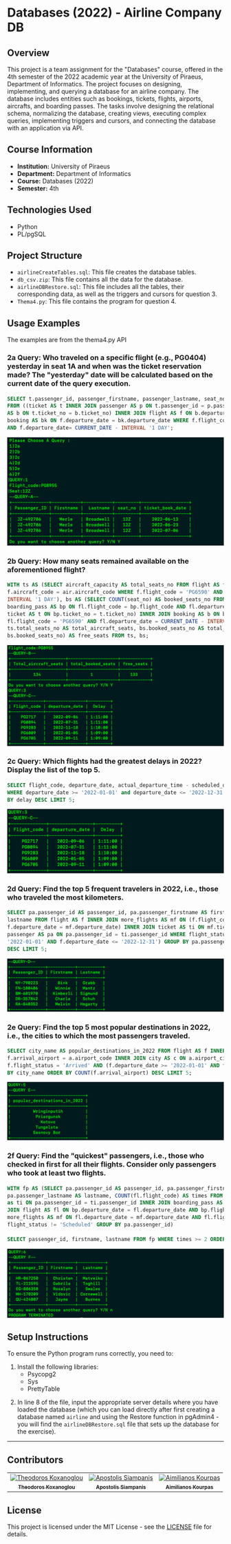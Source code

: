 # Databases (2022) - Airline Company DB

## Overview
This project is a team assignment for the "Databases" course, offered in the 4th semester of the 2022 academic year at the University of Piraeus, Department of Informatics. The project focuses on designing, implementing, and querying a database for an airline company. The database includes entities such as bookings, tickets, flights, airports, aircrafts, and boarding passes. The tasks involve designing the relational schema, normalizing the database, creating views, executing complex queries, implementing triggers and cursors, and connecting the database with an application via API.

## Course Information

- **Institution:** University of Piraeus
- **Department:** Department of Informatics
- **Course:** Databases (2022)
- **Semester:** 4th

## Technologies Used

- Python
- PL/pgSQL

## Project Structure

- `airlineCreateTables.sql`: This file creates the database tables.
- `db_csv.zip`: This file contains all the data for the database.
- `airlineDBRestore.sql`: This file includes all the tables, their corresponding data, as well as the triggers and cursors for question 3.
- `Thema4.py`: This file contains the program for question 4.

## Usage Examples

The examples are from the thema4.py API

### 2a Query: Who traveled on a specific flight (e.g., PG0404) yesterday in seat 1A and when was the ticket reservation made? The "yesterday" date will be calculated based on the current date of the query execution.

```SQL
SELECT t.passenger_id, passenger_firstname, passenger_lastname, seat_no, bk.book_date AS ticket_book_date
FROM ((ticket AS t INNER JOIN passenger AS p ON t.passenger_id = p.passenger_id) INNER JOIN boarding_pass
AS b ON t.ticket_no = b.ticket_no) INNER JOIN flight AS f ON b.departure_date = f.departure_date INNER JOIN
booking AS bk ON f.departure_date = bk.departure_date WHERE f.flight_code = 'PG0878' AND seat_no = '52V'
AND f.departure_date= CURRENT_DATE - INTERVAL '1 DAY';
```
![Alt text](./images/2a.png)

### 2b Query: How many seats remained available on the aforementioned flight?

```SQL
WITH ts AS (SELECT aircraft_capacity AS total_seats_no FROM flight AS f INNER JOIN aircraft AS air ON
f.aircraft_code = air.aircraft_code WHERE f.flight_code = 'PG6590' AND f.departure_date = CURRENT_DATE -
INTERVAL '1 DAY'), bs AS (SELECT COUNT(seat_no) AS booked_seats_no FROM ((flight AS fl INNER JOIN
boarding_pass AS bp ON fl.flight_code = bp.flight_code AND fl.departure_date = bp.departure_date) INNER JOIN
ticket AS t ON bp.ticket_no = t.ticket_no) INNER JOIN booking AS b ON b.book_ref = t.book_ref WHERE
fl.flight_code = 'PG6590' AND fl.departure_date = CURRENT_DATE - INTERVAL '1 DAY') SELECT
ts.total_seats_no AS total_aircraft_seats, bs.booked_seats_no AS total_booked_seats, (ts.total_seats_no -
bs.booked_seats_no) AS free_seats FROM ts, bs;
```
![Alt text](./images/2b.png)

### 2c Query: Which flights had the greatest delays in 2022? Display the list of the top 5.

```SQL
SELECT flight_code, departure_date, actual_departure_time - scheduled_departure_time AS delay FROM flight
WHERE departure_date >= '2022-01-01' and departure_date <= '2022-12-31' AND flight_status = 'Arrived' ORDER
BY delay DESC LIMIT 5;
```
![Alt text](./images/2c.png)

### 2d Query: Find the top 5 frequent travelers in 2022, i.e., those who traveled the most kilometers.

```SQL
SELECT pa.passenger_id AS passenger_id, pa.passenger_firstname AS firstname, pa.passenger_lastname AS
lastname FROM flight AS f INNER JOIN more_flights AS mf ON (f.flight_code = mf.flight_code AND
f.departure_date = mf.departure_date) INNER JOIN ticket AS ti ON mf.ticket_no = ti.ticket_no INNER JOIN
passenger AS pa ON pa.passenger_id = ti.passenger_id WHERE flight_status = 'Arrived' AND (f.departure_date >=
'2022-01-01' AND f.departure_date <= '2022-12-31') GROUP BY pa.passenger_id ORDER BY SUM(f.distance)
DESC LIMIT 5;
```
![Alt text](./images/2d.png)

### 2e Query: Find the top 5 most popular destinations in 2022, i.e., the cities to which the most passengers traveled.

```SQL
SELECT city_name AS popular_destinations_in_2022 FROM flight AS f INNER JOIN airport AS a ON
f.arrival_airport = a.airport_code INNER JOIN city AS c ON a.airport_city_name = c.city_name WHERE
f.flight_status = 'Arrived' AND (f.departure_date >= '2022-01-01' AND f.departure_date <= '2022-12-31') GROUP
BY city_name ORDER BY COUNT(f.arrival_airport) DESC LIMIT 5;
```
![Alt text](./images/2e.png)

### 2f Query: Find the "quickest" passengers, i.e., those who checked in first for all their flights. Consider only passengers who took at least two flights.

```SQL
WITH fp AS (SELECT pa.passenger_id AS passenger_id, pa.passenger_firstname AS firstname,
pa.passenger_lastname AS lastname, COUNT(fl.flight_code) AS times FROM passenger AS pa INNER JOIN ticket
as ti ON pa.passenger_id = ti.passenger_id INNER JOIN boarding_pass AS bp ON ti.ticket_no = bp.ticket_no INNER
JOIN flight AS fl ON bp.departure_date = fl.departure_date AND bp.flight_code = fl.flight_code INNER JOIN
more_flights AS mf ON fl.departure_date = mf.departure_date AND fl.flight_code = mf.flight_code WHERE
flight_status != 'Scheduled' GROUP BY pa.passenger_id)

SELECT passenger_id, firstname, lastname FROM fp WHERE times >= 2 ORDER BY times DESC LIMIT 5;
```
![Alt text](./images/2f.png)



## Setup Instructions

To ensure the Python program runs correctly, you need to:
1. Install the following libraries:
   - Psycopg2
   - Sys
   - PrettyTable
2) In line 8 of the file, input the appropriate server details where you have loaded the database (which you can load directly after first creating a database named `airline` and using the Restore function in pgAdmin4 - you will find the `airlineDBRestore.sql` file that sets up the database for the exercise).

-------------------------------------

## Contributors

<table>
  <tr>
    <td align="center"><a href="https://github.com/thkox"><img src="https://avatars.githubusercontent.com/u/79880468?v=4" width="100px;" alt="Theodoros Koxanoglou"/><br /><sub><b>Theodoros Koxanoglou</b></sub></a><br /></td>
    <td align="center"><a href="https://github.com/ApostolisSiampanis"><img src="https://avatars.githubusercontent.com/u/75365398?v=4" width="100px;" alt="Apostolis Siampanis"/><br /><sub><b>Apostolis Siampanis</b></sub></a><br /></td>
    <td align="center"><a href="https://github.com/AimiliosKourpas"><img src="https://avatars.githubusercontent.com/u/118211341?v=4" width="100px;" alt="Aimilianos Kourpas"/><br /><sub><b>Aimilianos Kourpas</b></sub></a><br /></td>
  </tr>
</table>

## License

This project is licensed under the MIT License - see the [LICENSE](./LICENSE) file for details.
